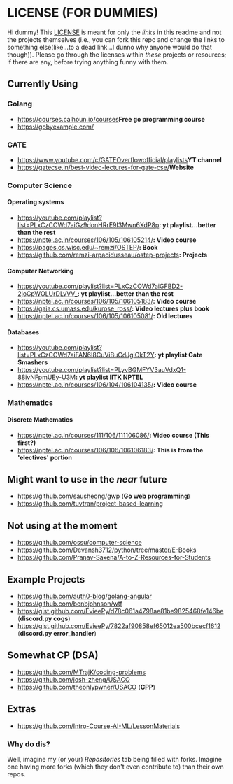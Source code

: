 # LICENSE (FOR DUMMIES)

Hi dummy! This [LICENSE](https://github.com/r3a10god/Internet-Resources/blob/main/LICENSE) is meant for only the _links_ in this readme and not the projects themselves (i.e., you can fork this repo and change the links to something else(like...to a dead link...I dunno why anyone would do that though)). Please go through the licenses within _these_ projects or resources; if there are any, before trying anything funny with them.

## Currently Using

### Golang
- <https://courses.calhoun.io/courses>**Free go programming course**
- <https://gobyexample.com/>

### GATE
- <https://www.youtube.com/c/GATEOverflowofficial/playlists>**YT channel**
- <https://gatecse.in/best-video-lectures-for-gate-cse/>**Website**

### Computer Science
#### Operating systems
- <https://youtube.com/playlist?list=PLxCzCOWd7aiGz9donHRrE9I3Mwn6XdP8p>**: yt playlist...better than the rest**
- <https://nptel.ac.in/courses/106/105/106105214/>**: Video course**
- <https://pages.cs.wisc.edu/~remzi/OSTEP/>**: Book**
- <https://github.com/remzi-arpacidusseau/ostep-projects>**: Projects**

#### Computer Networking
- <https://youtube.com/playlist?list=PLxCzCOWd7aiGFBD2-2joCpWOLUrDLvVV_>**: yt playlist...better than the rest**
- <https://nptel.ac.in/courses/106/105/106105183/>**: Video course**
- <https://gaia.cs.umass.edu/kurose_ross/>**: Video lectures plus book**
- <https://nptel.ac.in/courses/106/105/106105081/>**: Old lectures**

#### Databases
- <https://youtube.com/playlist?list=PLxCzCOWd7aiFAN6I8CuViBuCdJgiOkT2Y>**: yt playlist Gate Smashers**
- <https://youtube.com/playlist?list=PLyvBGMFYV3auVdxQ1-88ivNFpmUEy-U3M>**: yt playlist IITK NPTEL**
- <https://nptel.ac.in/courses/106/104/106104135/>**: Video course**

### Mathematics
#### Discrete Mathematics
- <https://nptel.ac.in/courses/111/106/111106086/>**: Video course (This first?)** 
- <https://nptel.ac.in/courses/106/106/106106183/>**: This is from the 'electives' portion**

## Might want to use in the _near_ future

- <https://github.com/sausheong/gwp> (**Go web programming**)
- <https://github.com/tuvtran/project-based-learning>

## Not using at the moment

- <https://github.com/ossu/computer-science>
- <https://github.com/Devansh3712/python/tree/master/E-Books>
- <https://github.com/Pranav-Saxena/A-to-Z-Resources-for-Students>

## Example Projects

- <https://github.com/auth0-blog/golang-angular>
- <https://github.com/benbjohnson/wtf>
- <https://gist.github.com/EvieePy/d78c061a4798ae81be9825468fe146be> (**discord.py cogs**)
- <https://gist.github.com/EvieePy/7822af90858ef65012ea500bcecf1612> (**discord.py error_handler**)

## Somewhat CP (DSA)

- <https://github.com/MTrajK/coding-problems>
- <https://github.com/josh-zheng/USACO>
- <https://github.com/theonlypwner/USACO> (**CPP**)

## Extras

- <https://github.com/Intro-Course-AI-ML/LessonMaterials>

### Why do dis?

Well, imagine my (or your) _Repositories_ tab being filled with forks. Imagine one having more forks (which they don't even contribute to) than their own repos.
